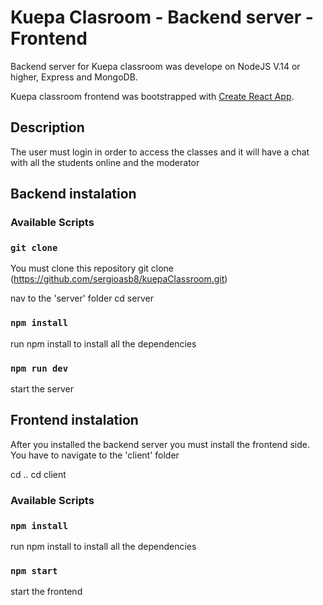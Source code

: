 #  Kuepa Clasroom - Backend server - Frontend

Backend server for Kuepa classroom was develope on NodeJS V.14 or higher, Express and MongoDB.

Kuepa classroom frontend was bootstrapped with [Create React App](https://github.com/facebook/create-react-app). 

## Description  

The user must login in order to access the classes and it will have a chat with all the students online and the moderator

## Backend instalation

### Available Scripts

### `git clone`

You must clone this repository 
git clone (https://github.com/sergioasb8/kuepaClassroom.git)

nav to the 'server' folder 
cd server

### `npm install`

run npm install to install all the dependencies

### `npm run dev`

start the server

## Frontend instalation

After you installed the backend server you must install the frontend side. You have to navigate to the 'client' folder

cd ..
cd client

### Available Scripts

### `npm install`

run npm install to install all the dependencies

### `npm start`

start the frontend


